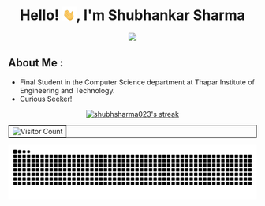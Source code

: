 
<!-- <a href="#"><img width="100%" height="auto" src="https://i.imgur.com/iXuL1HG.png" height="175px"/></a> -->



<h1 align="center">Hello! <img src="https://github.com/eramkhann/eramkhann/blob/main/waving-hand-joypixels.gif" width="28">, I'm Shubhankar Sharma</h1>
<div align="center">
  <a href="#">
    <img width="30%" src="https://github.com/user-attachments/assets/6f54d6c4-ac9a-4814-9a58-6f6629c0e80b" height="auto" />
  </a>
</div>
<!-- ![Github intro](https://user-images.githubusercontent.com/97976855/232208272-b70be653-e9ca-4380-b085-1df0c8546a36.gif) -->
<!-- <p  align="center">
<img src="https://github.com/shubhsharma023/shubhsharma023/assets/97976855/cbb38ef9-0e48-4634-9f9b-c45cf54f7d30"  width="200" height="150">
 </p> -->




## About Me :
- Final Student in the Computer Science department at Thapar Institute of Engineering and Technology.
- Curious Seeker!

<!--## 📝 My Blogs :
- [Servo Motors](https://botpad.hashnode.dev/servo-motors): A beginner's guide to Servo Motors
<!--## 💻 Recent works :
- [TIET360](https://tiet360.thapar.edu/): A project under Thapar Institute of Technology to create 360 view of the institue.
- [Vue360Infra](https://vue360infra.com/): Website to explore and create 360 virtual tour
- [MARS-website](https://mars.netlify.app/): A Society website made from HTML,css and js with mostly everything funcional.
- [DawAI](https://dawai.onrender.com/): Flask-based website to book medical appointments and a key feature to predict the medicine based on symptoms.
<!--- [DigitalBook](https://digitalbook1.netlify.app/) : Clone to facebook with lightmode and dark mode enabled.
- [Educational website](https://educationalsiteprac.netlify.app/) : initial practice with responsive webpage and menubar scroll. -->

 
<!-- - [Creative Image Gallery : Creative way to display image by hovering to their name](https://creativeimggallery.netlify.app/)
- [Neuromophism : creative way to display neuromophism](https://neuromorphismprac.netlify.app/)
- [Glassmorphism : practice](https://glassmorphism1.netlify.app/)
 -->
<!--<h3 align="left">Languages and Tools:</h3>
<p align="left"> 
<div align="center">  
<a href="https://www.cplusplus.com/" target="_blank"><img style="margin: 10px" src="https://profilinator.rishav.dev/skills-assets/cplusplus-original.svg" alt="C++" height="50" /></a>  
<a href="https://www.linux.org/" target="_blank"><img style="margin: 10px" src="https://profilinator.rishav.dev/skills-assets/linux-original.svg" alt="Linux" height="50" /></a>  
<a href="https://www.python.org/" target="_blank"><img style="margin: 10px" src="https://profilinator.rishav.dev/skills-assets/python-original.svg" alt="Python" height="50" /></a>  
<a href="https://github.com/" target="_blank"><img style="margin: 10px" src="https://profilinator.rishav.dev/skills-assets/git-scm-icon.svg" alt="Git" height="50" /></a>  
<a href="https://www.w3schools.com/css/" target="_blank"><img style="margin: 10px" src="https://profilinator.rishav.dev/skills-assets/css3-original-wordmark.svg" alt="CSS3" height="50" /></a>  
<a href="https://www.cprogramming.com/" target="_blank"><img style="margin: 10px" src="https://profilinator.rishav.dev/skills-assets/c-original.svg" alt="C" height="50" /></a>  
 <a href="https://www.mongodb.com/" target="_blank"><img style="margin: 10px" src="https://profilinator.rishav.dev/skills-assets/mongodb-original-wordmark.svg" alt="MongoDB" height="50" /></a>  
<a href="https://reactjs.org/" target="_blank"><img style="margin: 10px" src="https://profilinator.rishav.dev/skills-assets/react-original-wordmark.svg" alt="React" height="50" /></a>    
<a href="https://en.wikipedia.org/wiki/HTML5" target="_blank"><img style="margin: 10px" src="https://profilinator.rishav.dev/skills-assets/html5-original-wordmark.svg" alt="HTML5" height="50" /></a>  
<a href="https://opencv.org/" target="_blank"><img style="margin: 10px" src="https://profilinator.rishav.dev/skills-assets/opencv-icon.svg" alt="OpenCV" height="50" /></a>  
<a href="https://www.blender.org/" target="_blank"><img style="margin: 10px" src="https://profilinator.rishav.dev/skills-assets/blender_community_badge_white.svg" alt="Blender" height="50" /></a>  
<a href="https://www.tableau.com/" target="_blank"><img style="margin: 10px" src="https://profilinator.rishav.dev/skills-assets/tableau.svg" alt="Tableau" height="50" /></a>  
<a href="https://www.arduino.cc/" target="_blank"><img style="margin: 10px" src="https://profilinator.rishav.dev/skills-assets/arduino.png" alt="Arduino" height="50" /></a>  
<a href="https://www.r-project.org/" target="_blank"><img style="margin: 10px" src="https://profilinator.rishav.dev/skills-assets/r.svg" alt="R" height="50" /></a>  
<a href="https://unity.com/" target="_blank"><img style="margin: 10px" src="https://profilinator.rishav.dev/skills-assets/unity.png" alt="Unity" height="50" /></a>  
</div>--->


<p align="center">
    <a href="https://github.com/shubhsharma023/github-readme-streak-stats">
        <img title="🔥 Get streak stats for your profile at git.io/streak-stats" alt="shubhsharma023's streak" src="https://github-readme-streak-stats.herokuapp.com/?user=shubhsharma023&theme=black-ice&hide_border=true&stroke=0000&background=060A0CD0"/>
    </a>
</p>




<!--<a><img alt="shubhsharma023's Github Stats" src="https://github-readme-stats.vercel.app/api?username=shubhsharma023&show_icons=true&count_private=true&theme=react&hide_border=true&bg_color=0D1117" /></a>
  <a><img alt="shubhsharma023's Top Languages" src="https://github-readme-stats.vercel.app/api/top-langs/?username=shubhsharma023&langs_count=8&count_private=true&layout=compact&theme=react&hide_border=true&bg_color=0D1117" /></a>-->

<table align="center" border="none">
  <tr>
    <td align="center">
      <img src="https://profile-counter.glitch.me/{shubhsharma023}/count.svg" alt="Visitor Count" />
    </td>
  </tr>
</table>


<img src="https://raw.githubusercontent.com/shubhsharma023/shubhsharma023/output/snake.svg" alt="Snake animation" />







<!--
## ⚠️Kindly go through the links given to the "Links to my recent works" section to look my recent works. My repos are private of these links.⚠️
**shubhsharma023/shubhsharma023** is a ✨ _special_ ✨ repository because its `README.md` (this file) appears on your GitHub profile.

<p align="left"> <img src="https://komarev.com/ghpvc/?username=shubhsharma023&label=Profile%20views&color=0e75b6&style=flat" alt="shubhsharma023" /> </p>
<p><img align="centre"  width="340" src="https://github-readme-streak-stats.herokuapp.com/?user=shubhsharma023&" alt="shubhsharma023" /></p>
..
.
<p><img align="left" width="340" src="https://github-readme-stats.vercel.app/api/top-langs?username=shubhsharma023&show_icons=true&locale=en&layout=compact" alt="shubhsharma023" /></p>
<p>&nbsp;<img align="centre" width="340" src="https://github-readme-stats.vercel.app/api?username=shubhsharma023&show_icons=true&locale=en" alt="shubhsharma023" /></p>

Here are some ideas to get you started:

- 🔭 I’m currently working on ...
- 🌱 I’m currently learning ...
- 👯 I’m looking to collaborate on ...
- 🤔 I’m looking for help with ...
- 💬 Ask me about ...
- 📫 How to reach me: ...
- 😄 Pronouns: ...
- ⚡ Fun fact: ...
-->
